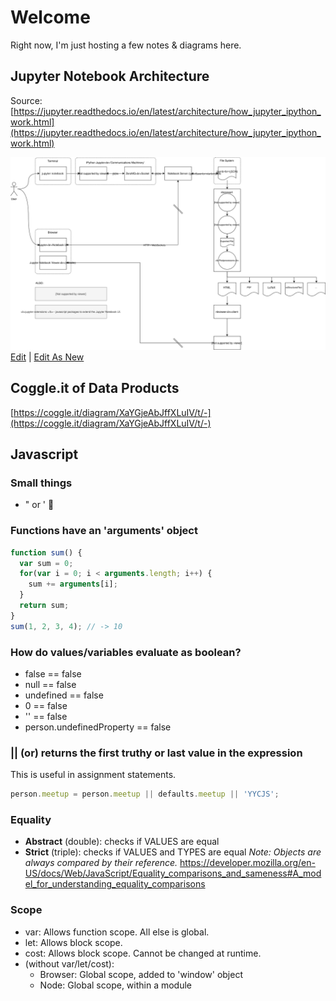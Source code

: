 # Welcome

Right now, I'm just hosting a few notes & diagrams here.


## Jupyter Notebook Architecture
Source:
[https://jupyter.readthedocs.io/en/latest/architecture/how_jupyter_ipython_work.html](https://jupyter.readthedocs.io/en/latest/architecture/how_jupyter_ipython_work.html)

![Diagram](jupyter_notebook_architecture.svg)
<a href="https://www.draw.io/#Hpanningforbacon%2Fpanningforbacon.github.io%2Fmaster%2Fjupyter_notebook_architecture.drawio" target="_blank">Edit</a> | <a href="https://www.draw.io/#Uhttps%3A%2F%2Fpanningforbacon.github.io%2Fjupyter_notebook_architecture.svg" target="_blank">Edit As New</a>

## Coggle.it of Data Products
[https://coggle.it/diagram/XaYGjeAbJffXLuIV/t/-](https://coggle.it/diagram/XaYGjeAbJffXLuIV/t/-)

## Javascript
### Small things
* " or ' &#129335;

### Functions have an 'arguments' object
```javascript
function sum() {
  var sum = 0;
  for(var i = 0; i < arguments.length; i++) {
    sum += arguments[i];
  }
  return sum;
}
sum(1, 2, 3, 4); // -> 10
```
### How do values/variables evaluate as boolean?
* false == false
* null == false
* undefined == false
* 0 == false
* '' == false
* person.undefinedProperty == false

### || (or) returns the first truthy or last value in the expression
This is useful in assignment statements.
```javascript
person.meetup = person.meetup || defaults.meetup || 'YYCJS';
```
### Equality
* **Abstract** (double): checks if VALUES are equal
* **Strict** (triple): checks if VALUES and TYPES are equal
*Note: Objects are always compared by their reference.*
https://developer.mozilla.org/en-US/docs/Web/JavaScript/Equality_comparisons_and_sameness#A_model_for_understanding_equality_comparisons

### Scope
* var: Allows function scope. All else is global.
* let: Allows block scope.
* cost: Allows block scope. Cannot be changed at runtime.
* (without var/let/cost): 
  * Browser: Global scope, added to 'window' object
  * Node: Global scope, within a module

